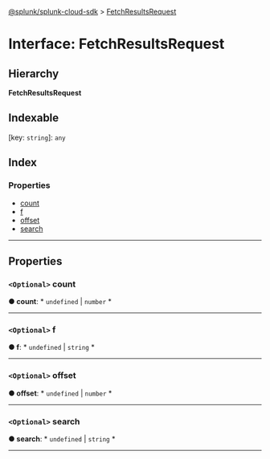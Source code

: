 [@splunk/splunk-cloud-sdk](../README.md) > [FetchResultsRequest](../interfaces/fetchresultsrequest.md)

# Interface: FetchResultsRequest

## Hierarchy

**FetchResultsRequest**

## Indexable

\[key: `string`\]:&nbsp;`any`
## Index

### Properties

* [count](fetchresultsrequest.md#count)
* [f](fetchresultsrequest.md#f)
* [offset](fetchresultsrequest.md#offset)
* [search](fetchresultsrequest.md#search)

---

## Properties

<a id="count"></a>

### `<Optional>` count

**● count**: * `undefined` &#124; `number`
*

___
<a id="f"></a>

### `<Optional>` f

**● f**: * `undefined` &#124; `string`
*

___
<a id="offset"></a>

### `<Optional>` offset

**● offset**: * `undefined` &#124; `number`
*

___
<a id="search"></a>

### `<Optional>` search

**● search**: * `undefined` &#124; `string`
*

___

